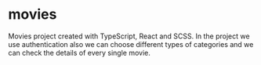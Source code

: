 # movies

Movies project created with TypeScript, React and SCSS. In the project we use authentication also we can choose different types of categories and we can check the details of every single movie. 
